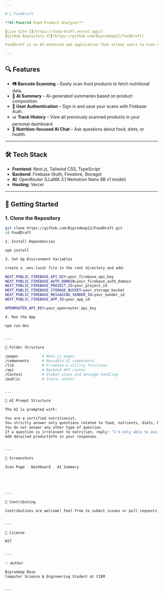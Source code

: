 ```yaml
---

# 🥗 FoodDraft

**AI-Powered Food Product Analyzer**

[Live Site 🚀](https://food-draft.vercel.app/)  
[GitHub Repository 📦](https://github.com/Biprodeep12/FoodDraft)

FoodDraft is an AI-enhanced web application that allows users to scan and analyze food product barcodes to receive instant, detailed nutritional insights. Built using **Next.js**, **Firebase**, and **OpenRouter AI**, the app helps users make healthier food choices with ease.

---
```


## 🔍 Features

- 📷 **Barcode Scanning** – Easily scan food products to fetch nutritional data.
- 🧠 **AI Summary** – AI-generated summaries based on product composition.
- 🔐 **User Authentication** – Sign in and save your scans with Firebase Auth.
- 📊 **Track History** – View all previously scanned products in your personal dashboard.
- 💬 **Nutrition-focused AI Chat** – Ask questions about food, diets, or health.

---

## 🛠 Tech Stack

- **Frontend**: Next.js, Tailwind CSS, TypeScript
- **Backend**: Firebase (Auth, Firestore, Storage)
- **AI**: OpenRouter (LLaMA 3.1 Nemotron Nano 8B v1 model)
- **Hosting**: Vercel

---

## 🚦 Getting Started

### 1. Clone the Repository
```bash
git clone https://github.com/Biprodeep12/FoodDraft.git
cd FoodDraft

2. Install Dependencies

npm install

3. Set Up Environment Variables

Create a .env.local file in the root directory and add:

NEXT_PUBLIC_FIREBASE_API_KEY=your_firebase_api_key
NEXT_PUBLIC_FIREBASE_AUTH_DOMAIN=your_firebase_auth_domain
NEXT_PUBLIC_FIREBASE_PROJECT_ID=your_project_id
NEXT_PUBLIC_FIREBASE_STORAGE_BUCKET=your_storage_bucket
NEXT_PUBLIC_FIREBASE_MESSAGING_SENDER_ID=your_sender_id
NEXT_PUBLIC_FIREBASE_APP_ID=your_app_id

OPENROUTER_API_KEY=your_openrouter_api_key

4. Run the App

npm run dev


---

📁 Folder Structure

/pages           # Next.js pages
/components      # Reusable UI components
/lib             # Firebase & utility functions
/api             # Backend API routes
/Context         # Global state and message handling
/public          # Static assets


---

🧠 AI Prompt Structure

The AI is prompted with:

You are a certified nutritionist.
You strictly answer only questions related to food, nutrients, diets, health, or weight management.
You do not answer any other type of question.
If a question is irrelevant to nutrition, reply: "I'm only able to assist with nutrition-related questions."
Add detailed productInfo in your responses.


---

📸 Screenshots

Scan Page	Dashboard	AI Summary

		



---

🤝 Contributing

Contributions are welcome! Feel free to submit issues or pull requests to enhance the project.


---

📜 License

MIT


---

✨ Author

Biprodeep Bose
Computer Science & Engineering Student at CIEM


---